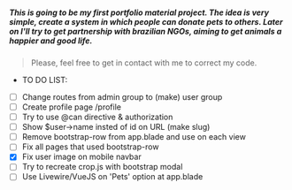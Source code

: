 ##### This is going to be my first portfolio material project. The idea is very simple, create a system in which people can donate pets to others. Later on I'll try to get partnership with brazilian NGOs, aiming to get animals a happier and good life.

> Please, feel free to get in contact with me to correct my code.

- TO DO LIST:
- [ ] Change routes from admin group to (make) user group
- [ ] Create profile page /profile
- [ ] Try to use @can directive & authorization
- [ ] Show $user->name insted of id on URL (make slug)
- [ ] Remove bootstrap-row from app.blade and use on each view
- [ ] Fix all pages that used bootstrap-row
- [x] Fix user image on mobile navbar
- [ ] Try to recreate crop.js with bootstrap modal
- [ ] Use Livewire/VueJS on 'Pets' option at app.blade